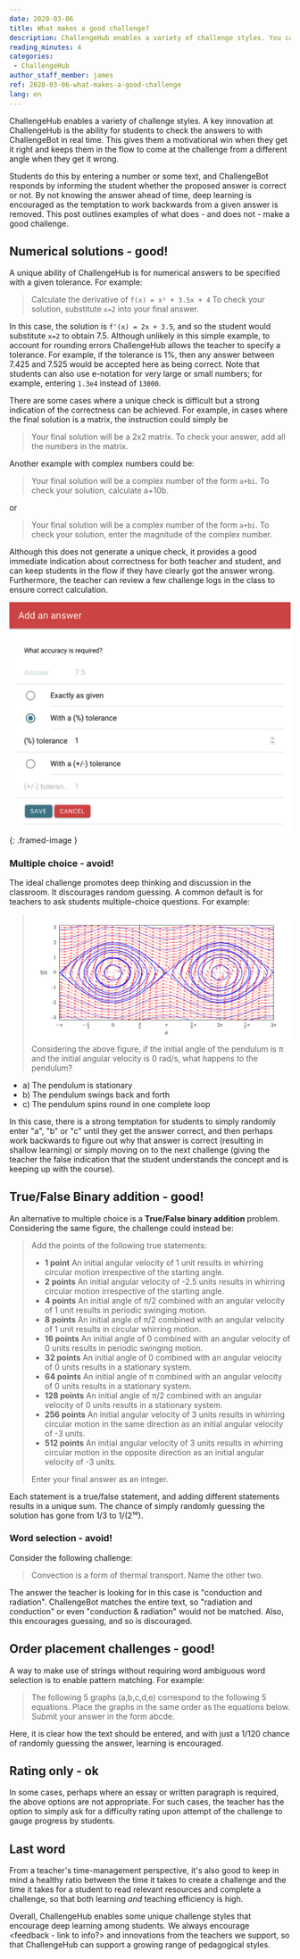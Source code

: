 ```yaml
---
date: 2020-03-06
title: What makes a good challenge?
description: ChallengeHub enables a variety of challenge styles. You can do better than multiple-choice!
reading_minutes: 4
categories:
 - ChallengeHub
author_staff_member: james
ref: 2020-03-06-what-makes-a-good-challenge
lang: en
---
```

ChallengeHub enables a variety of challenge styles. A key innovation at ChallengeHub is the ability for students to check the answers to with ChallengeBot in real time. This gives them a motivational win when they get it right and keeps them in the flow to come at the challenge from a different angle when they get it wrong.

Students do this by entering a number or some text, and ChallengeBot responds by informing the student whether the proposed answer is correct or not. By not knowing the answer ahead of time, deep learning is encouraged as the temptation to work backwards from a given answer is removed. This post outlines examples of what does - and does not - make a good challenge.

## Numerical solutions - good!
A unique ability of ChallengeHub is for numerical answers to be specified with a given tolerance. For example:

> Calculate the derivative of ```f(x) = x² + 3.5x + 4```
> To check your solution, substitute ```x=2``` into your final answer.

In this case, the solution is ```f'(x) = 2x + 3.5```, and so the student would substitute ```x=2``` to obtain 7.5. Although unlikely in this simple example, to account for rounding errors ChallengeHub allows the teacher to specify a tolerance. For example, if the tolerance is 1%, then any answer between 7.425 and 7.525 would be accepted here as being correct. Note that students can also use e-notation for very large or small numbers; for example, entering ```1.3e4``` instead of ```13000```.

There are some cases where a unique check is difficult but a strong indication of the correctness can be achieved. For example, in cases where the final solution is a matrix, the instruction could simply be

> Your final solution will be a 2x2 matrix. To check your answer, add all the numbers in the matrix.

Another example with complex numbers could be:

> Your final solution will be a complex number of the form ```a+bi```. To check your solution, calculate a+10b.

or

> Your final solution will be a complex number of the form ```a+bi```. To check your solution, enter the magnitude of the complex number.

Although this does not generate a unique check, it provides a good immediate indication about correctness for both teacher and student, and can keep students in the flow if they have clearly got the answer wrong. Furthermore, the teacher can review a few challenge logs in the class to ensure correct calculation.

![Tolerance UI](/images/blog/2020-03-06-tolerance.png){: .framed-image }

### Multiple choice - avoid!

The ideal challenge promotes deep thinking and discussion in the classroom. It discourages random guessing. A common default is for teachers to ask students multiple-choice questions. For example:

> ![Pendulum phase](/images/blog/2020-03-06-pendulum-phase.png)
> Considering the above figure, if the initial angle of the pendulum is π and the initial angular velocity is 0 rad/s, what happens to the pendulum?
  - a) The pendulum is stationary
  - b) The pendulum swings back and forth
  - c) The pendulum spins round in one complete loop

In this case, there is a strong temptation for students to simply randomly enter "a", "b" or "c" until they get the answer correct, and then perhaps work backwards to figure out why that answer is correct (resulting in shallow learning) or simply moving on to the next challenge (giving the teacher the false indication that the student understands the concept and is keeping up with the course).

## True/False Binary addition - good!
An alternative to multiple choice is a **True/False binary addition** problem. Considering the same figure, the challenge could instead be:

> Add the points of the following true statements:
> 
> - **1 point** An initial angular velocity of 1 unit results in whirring circular motion irrespective of the starting angle.
> - **2 points** An initial angular velocity of -2.5 units results in whirring circular motion irrespective of the starting angle.
> - **4 points** An initial angle of π/2 combined with an angular velocity of 1 unit results in periodic swinging motion.
> - **8 points** An initial angle of π/2 combined with an angular velocity of 1 unit results in circular whirring motion.
> - **16 points** An initial angle of 0 combined with an angular velocity of 0 units results in periodic swinging motion.
> - **32 points** An initial angle of 0 combined with an angular velocity of 0 units results in a stationary system.
> - **64 points** An initial angle of π combined with an angular velocity of 0 units results in a stationary system.
> - **128 points** An initial angle of π/2 combined with an angular velocity of 0 units results in a stationary system.
> - **256 points** An initial angular velocity of 3 units results in whirring circular motion in the same direction as an initial angular velocity of -3 units.
> - **512 points** An initial angular velocity of 3 units results in whirring circular motion in the opposite direction as an initial angular velocity of -3 units.
> 
> Enter your final answer as an integer.

Each statement is a true/false statement, and adding different statements results in a unique sum. The chance of simply randomly guessing the solution has gone from 1/3 to 1/(2¹⁰).

### Word selection - avoid!
Consider the following challenge:

> Convection is a form of thermal transport. Name the other two.

The answer the teacher is looking for in this case is "conduction and radiation". ChallengeBot matches the entire text, so "radiation and conduction" or even "conduction & radiation" would not be matched. Also, this encourages guessing, and so is discouraged.

## Order placement challenges - good!

A way to make use of strings without requiring word ambiguous word selection is to enable pattern matching. For example:

> The following 5 graphs (a,b,c,d,e) correspond to the following 5 equations. Place the graphs in the same order as the equations below.
> Submit your answer in the form abcde.

Here, it is clear how the text should be entered, and with just a 1/120 chance of randomly guessing the answer, learning is encouraged.

## Rating only - ok
In some cases, perhaps where an essay or written paragraph is required, the above options are not appropriate. For such cases, the teacher has the option to simply ask for a difficulty rating upon attempt of the challenge to gauge progress by students.

## Last word
From a teacher's time-management perspective, it's also good to keep in mind a healthy ratio between the time it takes to create a challenge and the time it takes for a student to read relevant resources and complete a challenge, so that both learning *and* teaching efficiency is high.

Overall, ChallengeHub enables some unique challenge styles that encourage deep learning among students. We always encourage \<feedback - link to info?\> and innovations from the teachers we support, so that ChallengeHub can support a growing range of pedagogical styles.
